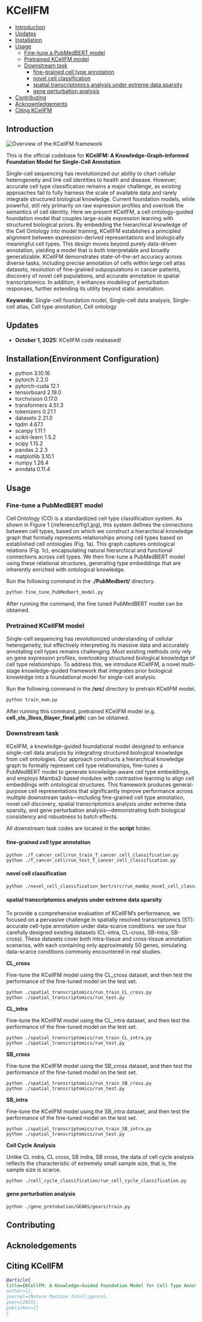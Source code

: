 # KCellFM

* [Introduction](#introduction)
* [Updates](#updates)
* [Installation](#installationenvironment-configuration)
* [Usage](#usage)
  * [Fine-tune a PubMedBERT model](#fine-tune-a-pubmedbert-model) 
  * [Pretrained KCellFM model](#pretrained-kcellfm-model)
  * [Downstream task](#downstream-task)
    * [fine-grained cell type annotation](#fine-grained-cell-type-annotation)
    * [novel cell classification](#novel-cell-classification)
    * [spatial transcriptomics analysis under extreme data sparsity](#spatial-transcriptomics-analysis-under-extreme-data-sparsity)
    * [gene perturbation analysis](#gene-perturbation-analysis)
* [Contributing](#contributing)
* [Acknownledgements](#acknoledgements)
* [Citing KCellFM](#citing-kcellfm)

## Introduction
![Overview of the KCellFM framework](./workflow.png)

This is the official codebase for **KCellFM: A Knowledge-Graph–Informed Foundation Model for Single-Cell Annotation**

Single-cell sequencing has revolutionized our ability to chart cellular heterogeneity and link cell identities to health 
and disease. However, accurate cell type classification remains a major challenge, as existing approaches fail to fully harness
the scale of available data and rarely integrate structured biological knowledge. Current foundation models, while powerful, 
still rely primarily on raw expression profiles and overlook the semantics of cell identity. Here we present KCellFM, a
cell ontology–guided foundation model that couples large-scale expression learning with structured biological priors. By 
embedding the hierarchical knowledge of the Cell Ontology into model training, KCellFM establishes a principled alignment 
between expression-derived representations and biologically meaningful cell types. This design moves beyond purely data-driven 
annotation, yielding a model that is both interpretable and broadly generalizable. KCellFM demonstrates state-of-the-art accuracy 
across diverse tasks, including precise annotation of cells within large cell atlas datasets, resolution of fine-grained subpopulations 
in cancer patients, discovery of novel cell populations, and accurate annotation in spatial transcriptomics. In addition, 
it enhances modeling of perturbation responses, further extending its utility beyond static annotation.

**Keywords:** Single-cell foundation model, Single-cell data analysis, Single-cell atlas, Cell type annotation, Cell ontology

## Updates
* **October 1, 2025:** KCellFM code realeased!

## Installation(Environment Configuration)
* python 3.10.16
* pytorch 2.2.0
* pytorch-cuda 12.1
* tensorboard 2.19.0
* torchvision 0.17.0
* transformers 4.51.3
* tokenizers 0.21.1
* datasets 2.21.0
* tqdm 4.67.1
* scanpy 1.11.1
* scikit-learn 1.5.2
* scipy 1.15.2
* pandas 2.2.3
* matplotlib 3.10.1
* numpy 1.26.4
* anndata 0.11.4

## Usage

### Fine-tune a PubMedBERT model
Cell Ontology (CO) is a standardized cell type classification system. As shown in Figure 1 (/reference/fig1.jpg), this system 
defines the connections between cell types, based on which we construct a hierarchical knowledge graph that formally represents 
relationships among cell types based on established cell ontologies (Fig. 1a). This graph captures ontological relations (Fig. 1c), 
encapsulating natural hierarchical and functional connections across cell types. We then fine-tune a PubMedBERT model using
these relational structures, generating type embeddings that are inherently enriched with ontological knowledge.

Run the following command in the **./PubMedbert/** directory.
```bash
python fine_tune_PubMedbert_model.py
```
After running the command, the fine tuned PubMedBERT model can be obtained.

### Pretrained KCellFM model

Single-cell sequencing has revolutionized understanding of cellular heterogeneity, but effectively interpreting its massive 
data and accurately annotating cell types remains challenging. Most existing methods only rely on gene expression profiles, 
overlooking structured biological knowledge of cell type relationships. To address this, we introduce KCellFM, a novel multi-stage 
knowledge-guided framework that integrates prior biological knowledge into a foundational model for single-cell analysis.

Run the following command in the **/src/** directory to pretrain KCellFM model.

```bash
python train_mam.py
```
After running this command, pretrained KCellFM model (e.g. **cell_cls_3loss_6layer_final.pth**) can be obtained.

### Downstream task
KCellFM, a knowledge-guided foundational model designed to enhance single-cell data analysis by integrating structured biological 
knowledge from cell ontologies. Our approach constructs a hierarchical knowledge graph to formally represent cell type relationships, 
fine-tunes a PubMedBERT model to generate knowledge-aware cell type embeddings, and employs Mamba2-based modules with contrastive 
learning to align cell embeddings with ontological structures. This framework produces general-purpose cell representations that 
significantly improve performance across multiple downstream tasks—including fine-grained cell type annotation, novel cell discovery, 
spatial transcriptomics analysis under extreme data sparsity, and gene perturbation analysis—demonstrating both biological consistency 
and robustness to batch effects.

All downstream task codes are located in the **script** folder.

#### fine-grained cell type annotation
```angular2html
python ./T_cancer_cell/run_train_T_cancer_cell_classification.py
python ./T_cancer_cell/run_test_T_cancer_cell_classification.py
```

#### novel cell classification
```bash
python ./novel_cell_classification_bert/src/run_mamba_novel_cell_classification_difficulty.py
```

#### spatial transcriptomics analysis under extreme data sparsity
To provide a comprehensive evaluation of KCellFM’s performance, we focused on a pervasive challenge in spatially resolved 
transcriptomics (ST): accurate cell-type annotation under data-scarce conditions. we use four carefully designed existing 
datasets (CL-intra, CL-cross, SB-intra, SB-cross). These datasets cover both intra-tissue and cross-tissue annotation scenarios, 
with each containing only approximately 50 genes, simulating data-scarce conditions commonly encountered in real studies.

**CL_cross**

Fine-tune the KCellFM model using the CL_cross dataset, and then test the performance of the fine-tuned model on the test set.

```angular2html
python ./spatial_transcriptomics/run_train_CL_cross.py
python ./spatial_transcriptomics/run_test.py
```

**CL_intra**

Fine-tune the KCellFM model using the CL_intra dataset, and then test the performance of the fine-tuned model on the test set.

```angular2html
python ./spatial_transcriptomics/run_train_CL_intra.py
python ./spatial_transcriptomics/run_test.py
```

**SB_cross**

Fine-tune the KCellFM model using the SB_cross dataset, and then test the performance of the fine-tuned model on the test set.

```angular2html
python ./spatial_transcriptomics/run_train_SB_cross.py
python ./spatial_transcriptomics/run_test.py
```

**SB_intra**

Fine-tune the KCellFM model using the SB_intra dataset, and then test the performance of the fine-tuned model on the test set.

```angular2html
python ./spatial_transcriptomics/run_train_SB_intra.py
python ./spatial_transcriptomics/run_test.py
```

**Cell Cycle Analysis**

Unlike CL indra, CL cross, SB indra, SB cross, the data of cell cycle analysis reflects the characteristic of extremely 
small sample size, that is, the sample size is scarce.
```angular2html
python ./cell_cycle_classification/run_cell_cycle_classification.py
```

#### gene perturbation analysis
```angular2html
python ./gene_pretubation/GEARS/gears/train.py
```

## Contributing

## Acknoledgements

## Citing KCellFM

```bibtex
@article{
title={KCellFM: A Knowledge-Guided Foundation Model for Cell Type Annotation in Single-Cell Data},
author={},
journal={Nature Machine Intelligence},
year={2025},
publisher={}
}
```
